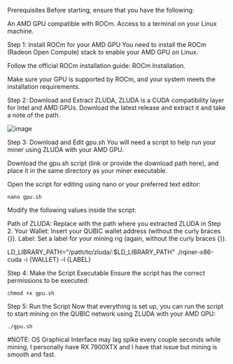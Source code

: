 Prerequisites
  Before starting, ensure that you have the following:

  An AMD GPU compatible with ROCm.
  Access to a terminal on your Linux machine.

Step 1: Install ROCm for your AMD GPU
  You need to install the ROCm (Radeon Open Compute) stack to enable your AMD GPU on Linux.

  Follow the official ROCm installation guide: ROCm Installation.

  Make sure your GPU is supported by ROCm, and your system meets the installation requirements.

Step 2: Download and Extract ZLUDA,
  ZLUDA is a CUDA compatibility layer for Intel and AMD GPUs. Download the latest release and extract it and take a note of the path.

  ![image](https://github.com/user-attachments/assets/cbf666f7-c862-45d1-9b23-fef093deb076)


Step 3: Download and Edit gpu.sh
  You will need a script to help run your miner using ZLUDA with your AMD GPU.

  Download the gpu.sh script (link or provide the download path here), and place it in the same directory as your miner executable.

  Open the script for editing using nano or your preferred text editor:

    nano gpu.sh

  Modify the following values inside the script:

  Path of ZLUDA: Replace with the path where you extracted ZLUDA in Step 2.
  Your Wallet: Insert your QUBIC wallet address (without the curly braces {}).
  Label: Set a label for your mining rig (again, without the curly braces {}).

  LD_LIBRARY_PATH="/path/to/zluda/:$LD_LIBRARY_PATH" ./rqiner-x86-cuda -i {WALLET} -l {LABEL}

Step 4: Make the Script Executable
  Ensure the script has the correct permissions to be executed:

    chmod +x gpu.sh

Step 5: Run the Script
  Now that everything is set up, you can run the script to start mining on the QUBIC network using ZLUDA with your AMD GPU:

    ./gpu.sh


#NOTE: OS Graphical Interface may lag spike every couple seconds while mining, I personally have RX 7900XTX and I have that issue but mining is smooth and fast.










